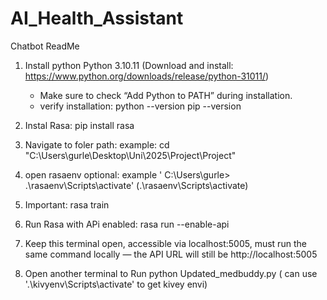 # AI_Health_Assistant
Chatbot ReadMe
1. Install python Python 3.10.11 (Download and install: https://www.python.org/downloads/release/python-31011/)
   - Make sure to check “Add Python to PATH” during installation.
   - verify installation: python --version pip --version
  
2. Instal Rasa: pip install rasa
3. Navigate to foler path: example: cd "C:\Users\gurle\Desktop\Uni\2025\Project\Project"
4. open rasaenv optional: example ' C:\Users\gurle> .\rasaenv\Scripts\activate' (.\rasaenv\Scripts\activate)
5. Important: rasa train
6. Run Rasa with APi enabled: rasa run --enable-api
7. Keep this terminal open, accessible via localhost:5005, must run the same command locally — the API URL will still be http://localhost:5005
8. Open another terminal to Run python Updated_medbuddy.py ( can use '.\kivyenv\Scripts\activate' to get kivey envi)
